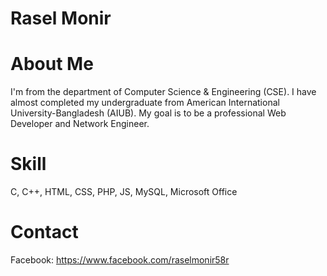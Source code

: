 # Rasel Monir
# About Me
I'm from the department of Computer Science & Engineering (CSE). I have almost completed my undergraduate from American International University-Bangladesh (AIUB). My goal is to be a professional Web Developer and Network Engineer.
# Skill
C, C++, HTML, CSS, PHP, JS, MySQL, Microsoft Office
# Contact
Facebook: https://www.facebook.com/raselmonir58r
